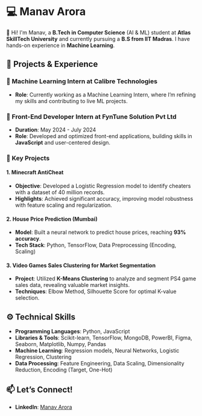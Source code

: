 # 💻 Manav Arora

👋 Hi! I'm Manav, a **B.Tech in Computer Science** (AI & ML) student at **Atlas SkillTech University** and currently pursuing a **B.S from IIT Madras**. I have hands-on experience in **Machine Learning**.

## 🚀 Projects & Experience

### 🔹 Machine Learning Intern at Calibre Technologies
- **Role**: Currently working as a Machine Learning Intern, where I’m refining my skills and contributing to live ML projects.

### 🔹 Front-End Developer Intern at FynTune Solution Pvt Ltd
- **Duration**: May 2024 - July 2024
- **Role**: Developed and optimized front-end applications, building skills in **JavaScript** and user-centered design.

### 🔹 Key Projects

#### 1. Minecraft AntiCheat
- **Objective**: Developed a Logistic Regression model to identify cheaters with a dataset of 40 million records.
- **Highlights**: Achieved significant accuracy, improving model robustness with feature scaling and regularization.

#### 2. House Price Prediction (Mumbai)
- **Model**: Built a neural network to predict house prices, reaching **93% accuracy**.
- **Tech Stack**: Python, TensorFlow, Data Preprocessing (Encoding, Scaling)

#### 3. Video Games Sales Clustering for Market Segmentation
- **Project**: Utilized **K-Means Clustering** to analyze and segment PS4 game sales data, revealing valuable market insights.
- **Techniques**: Elbow Method, Silhouette Score for optimal K-value selection.

## ⚙️ Technical Skills
- **Programming Languages**: Python, JavaScript
- **Libraries & Tools**: Scikit-learn, TensorFlow, MongoDB, PowerBI, Figma, Seaborn, Matplotlib, Numpy, Pandas
- **Machine Learning**: Regression models, Neural Networks, Logistic Regression, Clustering
- **Data Processing**: Feature Engineering, Data Scaling, Dimensionality Reduction, Encoding (Target, One-Hot)

## 📫 Let’s Connect!
- **LinkedIn**: [Manav Arora](https://www.linkedin.com/in/manav-arora-488924295/)
